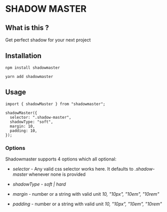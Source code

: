 # SHADOW MASTER

## What is this ?

Get perfect shadow for your next project

## Installation

`npm install shadowmaster`

`yarn add shadowmaster`

## Usage

```
import { shadowMaster } from "shadowmaster";

shadowMaster({
  selector: ".shadow-master",
  shadowType: "soft",
  margin: 10,
  padding: 10,
});

```

### Options

Shadowmaster supports 4 options which all optional:

- _selector_ - Any valid css selector works here. It defaults to _.shadow-master_ whenever none is provided

- _shadowType_ - _soft | hard_

- _margin_ - number or a string with valid unit _10, "10px", "10em", "10rem"_

- _padding_ - number or a string with valid unit _10, "10px", "10em", "10rem"_
